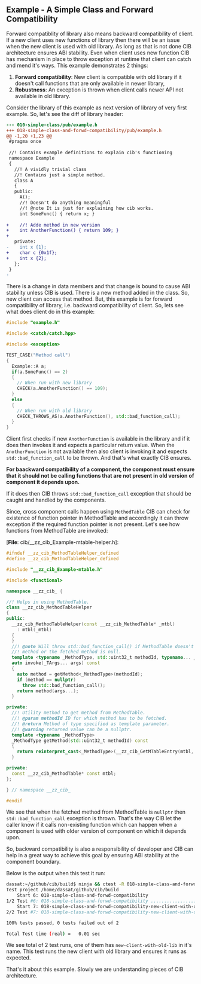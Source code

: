 ## Example - A Simple Class and Forward Compatibility

Forward compatiblity of library also means backward compatibility of client. If a new client uses new functions of library then there will be an issue when the new client is used with old library. As long as that is not done CIB architecture ensures ABI stability. Even when client uses new function CIB has mechanism in place to throw exception at runtime that client can catch and mend it's ways. This example demonstrates 2 things:
 1. **Forward compatibility**: New client is compatible with old library if it doesn't call functions that are only available in newer library,
 2. **Robustness**: An exception is thrown when client calls newer API not available in old library.

Consider the library of this example as next version of library of very first example. So, let's see the diff of library header:

```diff
--- 010-simple-class/pub/example.h
+++ 018-simple-class-and-forwd-compatibility/pub/example.h
@@ -1,20 +1,23 @@
 #pragma once
 
 //! Contains example definitions to explain cib's functioning
 namespace Example
 {
   //! A vividly trivial class
   //! Contains just a simple method.
   class A
   {
   public:
     A();
     //! Doesn't do anything meaningful
     //! @note It is just for explaining how cib works.
     int SomeFunc() { return x; }
     
+    //! Adde method in new version
+    int AnotherFunction() { return 109; }
+    
   private:
-    int x {1};
+    char c {0x1f};
+    int x {2};
   };
 }
-

```

There is a change in data members and that change is bound to cause ABI stability unless CIB is used. There is a new method added in the class. So, new client can access that method. But, this example is for forward compatibility of library, i.e. backward compatibility of client. So, lets see what does client do in this example:

```c++
#include "example.h"

#include <catch/catch.hpp>

#include <exception>

TEST_CASE("Method call")
{
  Example::A a;
  if(a.SomeFunc() == 2)
  {
    // When run with new library
    CHECK(a.AnotherFunction() == 109);
  }
  else
  {
    // When run with old library
    CHECK_THROWS_AS(a.AnotherFunction(), std::bad_function_call);
  }
}

```

Client first checks if new `AnotherFunction` is available in the library and if it does then invokes it and expects a particular return value. When the `AnotherFunction` is not available then also client is invoking it and expects `std::bad_function_call` to be thrown. And that's what exactly CIB ensures.

**For baackward compatibility of a component, the component must ensure that it should not be calling functions that are not present in old version of component it depends upon.**

If it does then CIB throws `std::bad_function_call` exception that should be caught and handled by the components.

Since, cross component calls happen using `MethodTable` CIB can check for existence of function pointer in MethodTable and accordingly it can throw exception if the required function pointer is not present. Let's see how functions from MethodTable are invoked:

[**File**: cib/__zz_cib_Example-mtable-helper.h]:

```c++
#ifndef __zz_cib_MethodTableHelper_defined
#define __zz_cib_MethodTableHelper_defined

#include "__zz_cib_Example-mtable.h"

#include <functional>

namespace __zz_cib_ {

//! Helps in using MethodTable.
class __zz_cib_MethodTableHelper
{
public:
  __zz_cib_MethodTableHelper(const __zz_cib_MethodTable* _mtbl)
    : mtbl(_mtbl)
  {
  }
  //! @note Will throw std::bad_function_call() if MethodTable doesn't contain
  //! method or the fetched method is null.
  template <typename _MethodType, std::uint32_t methodId, typename... _TArgs>
  auto invoke(_TArgs... args) const
  {
    auto method = getMethod<_MethodType>(methodId);
    if (method == nullptr)
      throw std::bad_function_call();
    return method(args...);
  }

private:
  //! Utility method to get method from MethodTable.
  //! @param methodId ID for which method has to be fetched.
  //! @return Method of type specified as template parameter.
  //! @warning returned value can be a nullptr.
  template <typename _MethodType>
  _MethodType getMethod(std::uint32_t methodId) const
  {
    return reinterpret_cast<_MethodType>(__zz_cib_GetMTableEntry(mtbl, methodId));
  }

private:
  const __zz_cib_MethodTable* const mtbl;
};

} // namespace __zz_cib_

#endif

```

We see that when the fetched method from MethodTable is `nullptr` then `std::bad_function_call` exception is thrown. That's the way CIB let the caller know if it calls non-existing function which can happen when a component is used with older version of component on which it depends upon.

So, backward compatibility is also a responsibility of developer and CIB can help in a great way to achieve this goal by ensuring ABI stability at the component boundary.

Below is the output when this test it run:

```sh
dassat:~/github/cib/build$ ninja && ctest -R 018-simple-class-and-forwd-compatibility
Test project /home/dassat/github/cib/build
    Start 6: 018-simple-class-and-forwd-compatibility
1/2 Test #6: 018-simple-class-and-forwd-compatibility ...........................   Passed    0.00 sec
    Start 7: 018-simple-class-and-forwd-compatibility-new-client-with-old-lib
2/2 Test #7: 018-simple-class-and-forwd-compatibility-new-client-with-old-lib ...   Passed    0.00 sec

100% tests passed, 0 tests failed out of 2

Total Test time (real) =   0.01 sec
```

We see total of 2 test runs, one of them has `new-client-with-old-lib` in it's name. This test runs the new client with old library and ensures it runs as expected.

That's it about this example. Slowly we are understanding pieces of CIB architecture.

